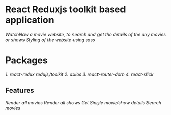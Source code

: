# React Reduxjs toolkit based application

_WatchNow a movie website, to search and get the details of the any movies or shows_
_Styling of the website using sass_

# Packages

_1. react-redux redujs/toolkit_
_2. axios_
_3. react-router-dom_
_4. react-slick_

## Features

_Render all movies_
_Render all shows_
_Get Single movie/show details_
_Search movies_
